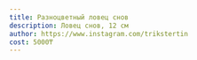 ```yaml
---
title: Разноцветный ловец снов
description: Ловец снов, 12 см
author: https://www.instagram.com/trikstertin
cost: 5000₸
---
```

